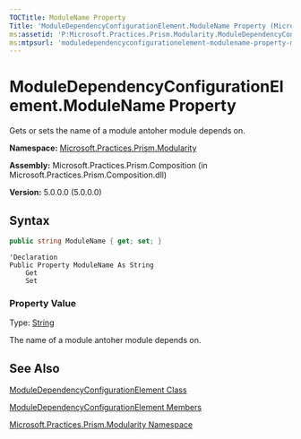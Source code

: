 ```yaml
---
TOCTitle: ModuleName Property
Title: 'ModuleDependencyConfigurationElement.ModuleName Property (Microsoft.Practices.Prism.Modularity)'
ms:assetid: 'P:Microsoft.Practices.Prism.Modularity.ModuleDependencyConfigurationElement.ModuleName'
ms:mtpsurl: 'moduledependencyconfigurationelement-modulename-property-mspp-modularity.md'
---
```



# ModuleDependencyConfigurationElement.ModuleName Property

Gets or sets the name of a module antoher module depends on.

**Namespace:** [Microsoft.Practices.Prism.Modularity](/patterns-practices/reference/mspp-modularity-namespace)

**Assembly:** Microsoft.Practices.Prism.Composition (in Microsoft.Practices.Prism.Composition.dll)

**Version:** 5.0.0.0 (5.0.0.0)

## Syntax
```C#
public string ModuleName { get; set; }

```
```VB
'Declaration
Public Property ModuleName As String
	Get
	Set
```

### Property Value

Type: [String](http://msdn.microsoft.com/en-us/library/s1wwdcbf)

The name of a module antoher module depends on.

## See Also

[ModuleDependencyConfigurationElement Class](/patterns-practices/reference/moduledependencyconfigurationelement-class-mspp-modularity)

[ModuleDependencyConfigurationElement Members](/patterns-practices/reference/moduledependencyconfigurationelement-members-mspp-modularity)

[Microsoft.Practices.Prism.Modularity Namespace](/patterns-practices/reference/mspp-modularity-namespace)

